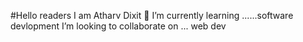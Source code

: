 #Hello readers I am Atharv Dixit 
🌱 I’m currently learning ......software devlopment
I’m looking to collaborate on ... web dev



